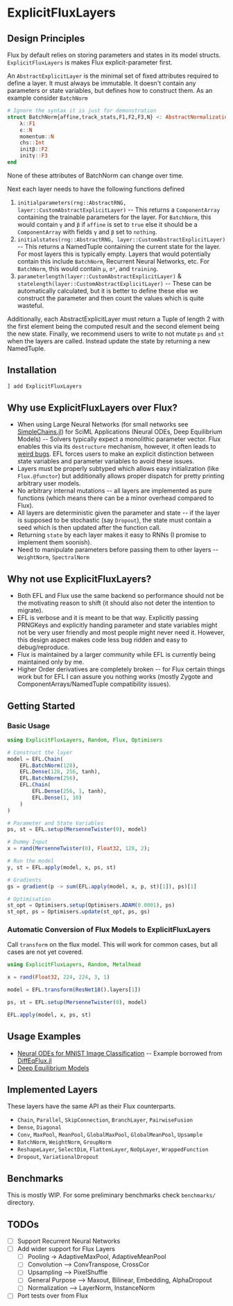 # ExplicitFluxLayers

## Design Principles

Flux by default relies on storing parameters and states in its model structs. `ExplicitFluxLayers` is makes Flux explicit-parameter first. 

An `AbstractExplicitLayer` is the minimal set of fixed attributes required to define a layer. It must always be immutable. It doesn't contain any parameters or state variables, but defines how to construct them. As an example consider `BatchNorm`

```julia
# Ignore the syntax it is just for demonstration
struct BatchNorm{affine,track_stats,F1,F2,F3,N} <: AbstractNormalizationLayer{affine,track_stats} <: AbstractExplicitLayer
    λ::F1
    ϵ::N
    momentum::N
    chs::Int
    initβ::F2
    initγ::F3
end
```

None of these attributes of BatchNorm can change over time.

Next each layer needs to have the following functions defined

1. `initialparameters(rng::AbstractRNG, layer::CustomAbstractExplicitLayer)` -- This returns a `ComponentArray` containing the trainable parameters for the layer. For `BatchNorm`, this would contain `γ` and `β` if `affine` is set to `true` else it should be a `ComponentArray` with fields `γ` and `β` set to `nothing`.
2. `initialstates(rng::AbstractRNG, layer::CustomAbstractExplicitLayer)` -- This returns a NamedTuple containing the current state for the layer. For most layers this is typically empty. Layers that would potentially contain this include `BatchNorm`, Recurrent Neural Networks, etc. For `BatchNorm`, this would contain `μ`, `σ²`, and `training`.
3. `parameterlength(layer::CustomAbstractExplicitLayer)` & `statelength(layer::CustomAbstractExplicitLayer)` -- These can be automatically calculated, but it is better to define these else we construct the parameter and then count the values which is quite wasteful.

Additionally, each AbstractExplicitLayer must return a Tuple of length 2 with the first element being the computed result and the second element being the new state. Finally, we recommend users to write to not mutate `ps` and `st` when the layers are called. Instead update the state by returning a new NamedTuple.

## Installation

```julia
] add ExplicitFluxLayers
```

## Why use ExplicitFluxLayers over Flux?

* When using Large Neural Networks (for small networks see [SimpleChains.jl](https://github.com/PumasAI/SimpleChains.jl)) for SciML Applications (Neural ODEs, Deep Equilibrium Models) -- Solvers typically expect a monolithic parameter vector. Flux enables this via its `destructure` mechanism, however, it often leads to [weird bugs](https://github.com/FluxML/Flux.jl/issues?q=is%3Aissue+destructure). EFL forces users to make an explicit distinction between state variables and parameter variables to avoid these issues.
* Layers must be properly subtyped which allows easy initialization (like `Flux.@functor`) but additionally allows proper dispatch for pretty printing arbitrary user models.
* No arbitrary internal mutations -- all layers are implemented as pure functions (which means there can be a minor overhead compared to Flux).
* All layers are deterministic given the parameter and state -- if the layer is supposed to be stochastic (say `Dropout`), the state must contain a seed which is then updated after the function call.
* Returning `state` by each layer makes it easy to RNNs (I promise to implement them soonish).
* Need to manipulate parameters before passing them to other layers -- `WeightNorm`, `SpectralNorm`

## Why not use ExplicitFluxLayers?

* Both EFL and Flux use the same backend so performance should not be the motivating reason to shift (it should also not deter the intention to migrate).
* EFL is verbose and it is meant to be that way. Explicitly passing PRNGKeys and explicitly handing parameter and state variables might not be very user friendly and most people might never need it. However, this design aspect makes code less bug ridden and easy to debug/reproduce.
* Flux is maintained by a larger community while EFL is currently being maintained only by me.
* Higher Order derivatives are completely broken -- for Flux certain things work but for EFL I can assure you nothing works (mostly Zygote and ComponentArrays/NamedTuple compatibility issues).

## Getting Started
### Basic Usage

```julia
using ExplicitFluxLayers, Random, Flux, Optimisers

# Construct the layer
model = EFL.Chain(
    EFL.BatchNorm(128),
    EFL.Dense(128, 256, tanh),
    EFL.BatchNorm(256),
    EFL.Chain(
        EFL.Dense(256, 1, tanh),
        EFL.Dense(1, 10)
    )
)

# Parameter and State Variables
ps, st = EFL.setup(MersenneTwister(0), model)

# Dummy Input
x = rand(MersenneTwister(0), Float32, 128, 2);

# Run the model
y, st = EFL.apply(model, x, ps, st)

# Gradients
gs = gradient(p -> sum(EFL.apply(model, x, p, st)[1]), ps)[1]

# Optimisation
st_opt = Optimisers.setup(Optimisers.ADAM(0.0001), ps)
st_opt, ps = Optimisers.update(st_opt, ps, gs)
```

### Automatic Conversion of Flux Models to ExplicitFluxLayers

Call `transform` on the flux model. This will work for common cases, but all cases are not yet covered.

```julia
using ExplicitFluxLayers, Random, Metalhead

x = rand(Float32, 224, 224, 3, 1)

model = EFL.transform(ResNet18().layers[1])

ps, st = EFL.setup(MersenneTwister(0), model)

EFL.apply(model, x, ps, st)
```

## Usage Examples

* [Neural ODEs for MNIST Image Classification](examples/NeuralODE/neural_ode.jl) -- Example borrowed from [DiffEqFlux.jl](https://diffeqflux.sciml.ai/dev/examples/mnist_neural_ode/)
* [Deep Equilibrium Models](https://github.com/SciML/FastDEQ.jl)

## Implemented Layers

These layers have the same API as their Flux counterparts.

* `Chain`, `Parallel`, `SkipConnection`, `BranchLayer`, `PairwiseFusion`
* `Dense`, `Diagonal`
* `Conv`, `MaxPool`, `MeanPool`, `GlobalMaxPool`, `GlobalMeanPool`, `Upsample`
* `BatchNorm`, `WeightNorm`, `GroupNorm`
* `ReshapeLayer`, `SelectDim`, `FlattenLayer`, `NoOpLayer`, `WrappedFunction`
* `Dropout`, `VariationalDropout`


## Benchmarks

This is mostly WIP. For some preliminary benchmarks check `benchmarks/` directory.

## TODOs

- [ ] Support Recurrent Neural Networks
- [ ] Add wider support for Flux Layers
  - [ ] Pooling -> AdaptiveMaxPool, AdaptiveMeanPool
  - [ ] Convolution --> ConvTranspose, CrossCor
  - [ ] Upsampling --> PixelShuffle
  - [ ] General Purpose --> Maxout, Bilinear, Embedding, AlphaDropout
  - [ ] Normalization --> LayerNorm, InstanceNorm
- [ ] Port tests over from Flux
